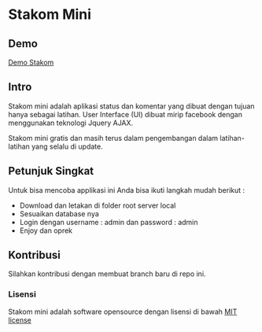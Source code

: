 # Stakom Mini

## Demo

[Demo Stakom](http://x-lab.com/demo/stakom/)

## Intro

Stakom mini adalah aplikasi status dan komentar yang dibuat dengan tujuan hanya sebagai latihan. User Interface (UI) dibuat mirip facebook dengan menggunakan teknologi Jquery AJAX.

Stakom mini gratis dan masih terus dalam pengembangan dalam latihan-latihan yang selalu di update.

## Petunjuk Singkat

Untuk bisa mencoba applikasi ini Anda bisa ikuti langkah mudah berikut :
* Download dan letakan di folder root server local
* Sesuaikan database nya
* Login dengan username : admin dan password : admin
* Enjoy dan oprek

## Kontribusi

Silahkan kontribusi dengan membuat branch baru di repo ini.

### Lisensi

Stakom mini adalah software opensource dengan lisensi di bawah [MIT license](http://opensource.org/licenses/MIT)
